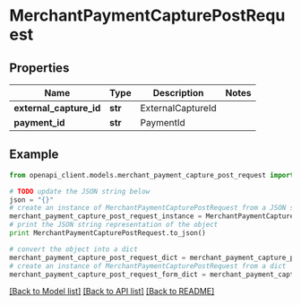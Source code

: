 # MerchantPaymentCapturePostRequest


## Properties

Name | Type | Description | Notes
------------ | ------------- | ------------- | -------------
**external_capture_id** | **str** | ExternalCaptureId | 
**payment_id** | **str** | PaymentId | 

## Example

```python
from openapi_client.models.merchant_payment_capture_post_request import MerchantPaymentCapturePostRequest

# TODO update the JSON string below
json = "{}"
# create an instance of MerchantPaymentCapturePostRequest from a JSON string
merchant_payment_capture_post_request_instance = MerchantPaymentCapturePostRequest.from_json(json)
# print the JSON string representation of the object
print MerchantPaymentCapturePostRequest.to_json()

# convert the object into a dict
merchant_payment_capture_post_request_dict = merchant_payment_capture_post_request_instance.to_dict()
# create an instance of MerchantPaymentCapturePostRequest from a dict
merchant_payment_capture_post_request_form_dict = merchant_payment_capture_post_request.from_dict(merchant_payment_capture_post_request_dict)
```
[[Back to Model list]](../README.md#documentation-for-models) [[Back to API list]](../README.md#documentation-for-api-endpoints) [[Back to README]](../README.md)


